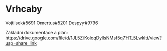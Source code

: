 # Vrhcaby
Vojtiisek#5691
Omertus#5201
Despyy#9796

Základní dokumentace a plán: https://drive.google.com/file/d/1JL5ZiKoIoqDyllsNMsf5q7HT_5Lwkltt/view?usp=share_link

